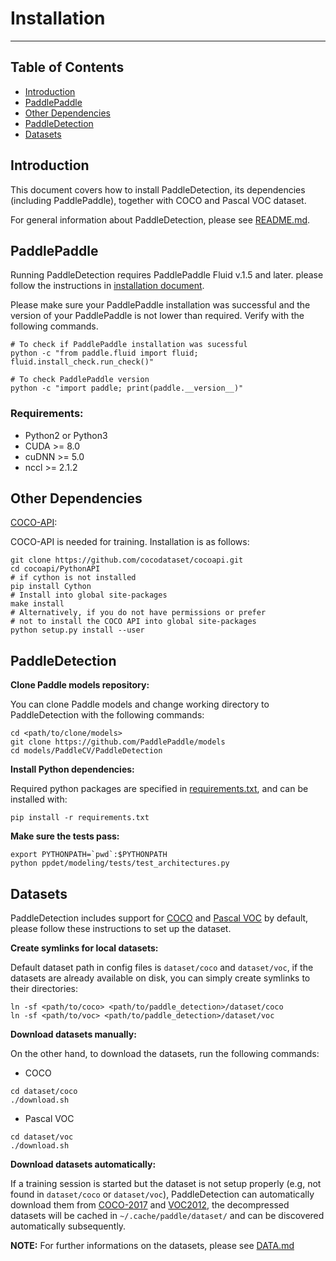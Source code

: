 # Installation

---
## Table of Contents

- [Introduction](#introduction)
- [PaddlePaddle](#paddlepaddle)
- [Other Dependencies](#other-dependencies)
- [PaddleDetection](#paddle-detection)
- [Datasets](#datasets)


## Introduction

This document covers how to install PaddleDetection, its dependencies
(including PaddlePaddle), together with COCO and Pascal VOC dataset.

For general information about PaddleDetection, please see [README.md](../README.md).


## PaddlePaddle

Running PaddleDetection requires PaddlePaddle Fluid v.1.5 and later. please follow the instructions in [installation document](http://www.paddlepaddle.org.cn/).

Please make sure your PaddlePaddle installation was successful and the version
of your PaddlePaddle is not lower than required. Verify with the following commands.

```
# To check if PaddlePaddle installation was sucessful
python -c "from paddle.fluid import fluid; fluid.install_check.run_check()"

# To check PaddlePaddle version
python -c "import paddle; print(paddle.__version__)"
```

### Requirements:

- Python2 or Python3
- CUDA >= 8.0
- cuDNN >= 5.0
- nccl >= 2.1.2


## Other Dependencies

[COCO-API](https://github.com/cocodataset/cocoapi):

COCO-API is needed for training. Installation is as follows:

    git clone https://github.com/cocodataset/cocoapi.git
    cd cocoapi/PythonAPI
    # if cython is not installed
    pip install Cython
    # Install into global site-packages
    make install
    # Alternatively, if you do not have permissions or prefer
    # not to install the COCO API into global site-packages
    python setup.py install --user


## PaddleDetection

**Clone Paddle models repository:**

You can clone Paddle models and change working directory to PaddleDetection
with the following commands:

```
cd <path/to/clone/models>
git clone https://github.com/PaddlePaddle/models
cd models/PaddleCV/PaddleDetection
```

**Install Python dependencies:**

Required python packages are specified in [requirements.txt](../requirements.txt), and can be installed with:

```
pip install -r requirements.txt
```

**Make sure the tests pass:**

```
export PYTHONPATH=`pwd`:$PYTHONPATH
python ppdet/modeling/tests/test_architectures.py
```


## Datasets

PaddleDetection includes support for [COCO](http://cocodataset.org) and [Pascal VOC](http://host.robots.ox.ac.uk/pascal/VOC/) by default, please follow these instructions to set up the dataset.

**Create symlinks for local datasets:**

Default dataset path in config files is `dataset/coco` and `dataset/voc`, if the
datasets are already available on disk, you can simply create symlinks to
their directories:

```
ln -sf <path/to/coco> <path/to/paddle_detection>/dataset/coco
ln -sf <path/to/voc> <path/to/paddle_detection>/dataset/voc
```

**Download datasets manually:**

On the other hand, to download the datasets, run the following commands:

- COCO

```
cd dataset/coco
./download.sh
```

- Pascal VOC

```
cd dataset/voc
./download.sh
```

**Download datasets automatically:**

If a training session is started but the dataset is not setup properly (e.g,
not found in `dataset/coco` or `dataset/voc`), PaddleDetection can automatically
download them from [COCO-2017](http://images.cocodataset.org) and
[VOC2012](http://host.robots.ox.ac.uk/pascal/VOC), the decompressed datasets
will be cached in `~/.cache/paddle/dataset/` and can be discovered automatically
subsequently.


**NOTE:** For further informations on the datasets, please see [DATA.md](DATA.md)
